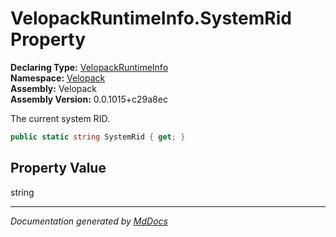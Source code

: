 ﻿<!--  
  <auto-generated>   
    The contents of this file were generated by a tool.  
    Changes to this file may be list if the file is regenerated  
  </auto-generated>   
-->

# VelopackRuntimeInfo.SystemRid Property

**Declaring Type:** [VelopackRuntimeInfo](../index.md)  
**Namespace:** [Velopack](../../index.md)  
**Assembly:** Velopack  
**Assembly Version:** 0.0.1015+c29a8ec

 The current system RID. 

```csharp
public static string SystemRid { get; }
```

## Property Value

string

___

*Documentation generated by [MdDocs](https://github.com/ap0llo/mddocs)*
